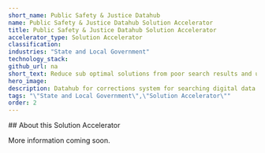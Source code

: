 ```yaml
---
short_name: Public Safety & Justice Datahub
name: Public Safety & Justice Datahub Solution Accelerator
title: Public Safety & Justice Datahub Solution Accelerator
accelerator_type: Solution Accelerator
classification: 
industries: "State and Local Government"
technology_stack: 
github_url: na
short_text: Reduce sub optimal solutions from poor search results and unlocking the power of the assets.
hero_image: 
description: Datahub for corrections system for searching digital data "assets" locked away in pdf files for reducing sub optimal solutions from poor search results and unlocking the power of the assets.
tags: "\"State and Local Government\",\"Solution Accelerator\""
order: 2
---
```

​​## About this Solution Accelerator

More information coming soon.
